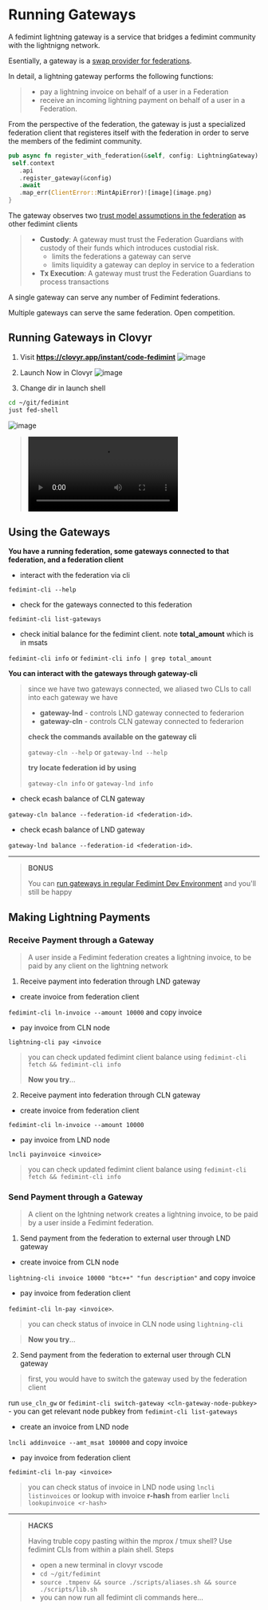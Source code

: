 # Running Gateways

A fedimint lightning gateway is a service that bridges a fedimint community with the lightnigng network.

Esentially, a gateway is a [swap provider for federations](https://fedimint.org/docs/GettingStarted/TechCompontents#lightning-swaps).

In detail, a lightning gateway performs the following functions:

> - pay a lightning invoice on behalf of a user in a Federation
> - receive an incoming lightning payment on behalf of a user in a Federation.

From the perspective of the federation, the gateway is just a specialized federation client that registeres itself with the federation in order to serve the members of the fedimint community.


```rs
pub async fn register_with_federation(&self, config: LightningGateway) -Result<(){
 self.context
   .api
   .register_gateway(&config)
   .await
   .map_err(ClientError::MintApiError)![image](image.png)
}
```

The gateway observes two [trust model assumptions in the federation](https://fedimint.org/docs/TradeOffs/Trust-Trade-Offs) as other fedimint clients
>  - **Custody**: A gateway must trust the Federation Guardians with custody of their funds which introduces custodial risk.
>    - limits the federations a gateway can serve
>    - limits liquidity a gateway can deploy in service to a federation
>  - **Tx Execution**: A gateway must trust the Federation Guardians to process transactions

A single gateway can serve any number of Fedimint federations.

Multiple gateways can serve the same federation. Open competition.

## Running Gateways in Clovyr

1. Visit **https://clovyr.app/instant/code-fedimint**
![image](assets/clovyr-launch-fm.png)

3. Launch Now in Clovyr
![image](assets/clovyr-code-env-fm.png)

4. Change dir in launch shell
```sh
cd ~/git/fedimint
just fed-shell
```
![image](assets/clovyr-just-shell-fm.png)

> ![video](assets/clovyr-run-fm.webm)

## Using the Gateways

**You have a running federation, some gateways connected to that federation, and a federation client**

- interact with the federation via cli

`fedimint-cli --help`

- check for the gateways connected to this federation

`fedimint-cli list-gateways`

- check initial balance for the fedimint client. note **total_amount** which is in msats

`fedimint-cli info` or `fedimint-cli info | grep total_amount`

**You can interact with the gateways through gateway-cli**

> since we have two gateways connected, we aliased two CLIs to call into each gateway we have
>
> - **gateway-lnd** - controls LND gateway connected to federarion
> - **gateway-cln** - controls CLN gateway connected to federarion
>
> **check the commands available on the gateway cli**
>
> `gateway-cln --help` or `gateway-lnd --help`
>
> **try locate federation id by using**
>
> `gateway-cln info` or `gateway-lnd info`

- check ecash balance of CLN gateway

`gateway-cln balance --federation-id <federation-id>`.

- check ecash balance of LND gateway

`gateway-lnd balance --federation-id <federation-id>`.

---

> **BONUS**
> 
> You can [run gateways in regular Fedimint Dev Environment](bonus/gateway-run.md) and you'll still be happy

## Making Lightning Payments

### Receive Payment through a Gateway

> A user inside a Fedimint federation creates a lightning invoice, to be paid by any client on the lightning network

1. Receive payment into federation through LND gateway

- create invoice from federation client

`fedimint-cli ln-invoice --amount 10000` and copy invoice

- pay invoice from CLN node

`lightning-cli pay <invoice`

> you can check updated fedimint client balance using `fedimint-cli fetch && fedimint-cli info`
> 
> **Now you try**...

2. Receive payment into federation through CLN gateway

- create invoice from federation client

`fedimint-cli ln-invoice --amount 10000`

- pay invoice from LND node

`lncli payinvoice <invoice>`

> you can check updated fedimint client balance using `fedimint-cli fetch && fedimint-cli info`

### Send Payment through a Gateway

> A client on the lghtning network creates a lightning invoice, to be paid by a user inside a Fedimint federation.

1. Send payment from the federation to external user through LND gateway

- create invoice from CLN node

`lightning-cli invoice 10000 "btc++" "fun description"` and copy invoice

- pay invoice from federation client

`fedimint-cli ln-pay <invoice>`.

> you can check status of invoice in CLN node using `lightning-cli`


> **Now you try**...

2. Send payment from the federation to external user through CLN gateway

> first, you would have to switch the gateway used by the federation client

run `use_cln_gw` or `fedimint-cli switch-gateway <cln-gateway-node-pubkey>` - you can get relevant node pubkey from `fedimint-cli list-gateways`

- create an invoice from LND node

`lncli addinvoice --amt_msat 100000` and copy invoice

- pay invoice from federation client

`fedimint-cli ln-pay <invoice>`

> you can check status of invoice in LND node using `lncli listinvoices` or lookup with invoice **r-hash** from earlier `lncli lookupinvoice <r-hash>`

---

> **HACKS**
> 
> Having truble copy pasting within the mprox / tmux shell? Use fedimint CLIs from within a plain shell. Steps
> 
> - open a new terminal in clovyr vscode
> - `cd ~/git/fedimint`
> - `source .tmpenv && source ./scripts/aliases.sh && source ./scripts/lib.sh`
> - you can now run all fedimint cli commands here...
